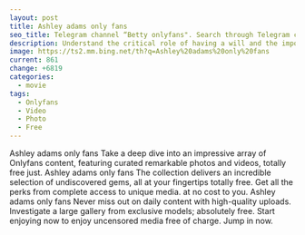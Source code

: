 ```yaml
---
layout: post
title: Ashley adams only fans
seo_title: Telegram channel “Betty onlyfans". Search through Telegram channels. Catalog of telegram channels.
description: Understand the critical role of having a will and the importance of estate planning for your family's future.
image: https://ts2.mm.bing.net/th?q=Ashley%20adams%20only%20fans
current: 861
change: +6819
categories:
  - movie
tags: 
  - Onlyfans
  - Video
  - Photo
  - Free
---
```


Ashley adams only fans Take a deep dive into an impressive array of Onlyfans content, featuring curated remarkable photos and videos, totally free just. Ashley adams only fans The collection delivers an incredible selection of undiscovered gems, all at your fingertips totally free. Get all the perks from complete access to unique media. at no cost to you. Ashley adams only fans Never miss out on daily content with high-quality uploads. Investigate a large gallery from exclusive models; absolutely free. Start enjoying now to enjoy uncensored media free of charge. Jump in now.
